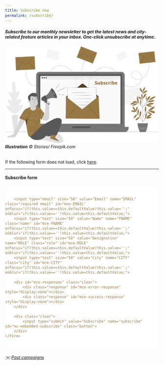 ```yaml
---
title: Subscribe now
permalink: /subscribe/
---
```


##### Subscribe to our monthly newsletter to get the latest news and city-related feature articles in your inbox. One-click unsubscribe at anytime.

###### ![Subscribe](/images/subscribe.jpg/)**Illustration** © Stories/ Freepik.com 

If the following form does not load, click [here](https://mailchi.mp/ura/lkywcp-newsletter/). 

---

#### **Subscribe form**

<!-- Begin MailChimp Signup Form -->
<link href="//cdn-images.mailchimp.com/embedcode/classic-10_7.css" rel="stylesheet" type="text/css">
<style type="text/css">
#mailchimp {
	background: #ffffff;
	color: #967942;
	padding: 20px 50px 20px 0px;
}
	#mailchimp input {
		 border: medium none;
    color: #000;
    font-family: 'Open Sans', sans-serif;
    font-size: 18px;
    font-style: nil;
    margin-bottom: 20px;
    padding: 10px 10px;
    width: 300px;
		border-radius: 5px;
		-moz-border-radius: 5px;
		-webkit-border-radius: 5px;
	}
		#mailchimp input.email { background: #f0e8d9 }
		#mailchimp input.name { background: #f0e8d9 }
		#mailchimp input.role { background: #f0e8d9 }
		#mailchimp input.city { background: #f0e8d9 }
		#mailchimp input[type="submit"] {
			background: #967942;
			color: #fff;
			cursor: pointer;
			font-size: 18px;
			width: 40%;
			padding: 10px 10px;

		}
			#mailchimp input[type="submit"]:hover { background: #000; }
</style>
			
<div id="mailchimp">
	<form action="https://leekuanyewworldcityprize.us20.list-manage.com/subscribe/post?u=9ba93559f08e773e70d4115c4&amp;id=412167998e" method="post" id="mc-embedded-subscribe-form" name="mc-embedded-subscribe-form" class="validate" target="_blank">

		<input type="email" size="50" value="Email" name="EMAIL" class="required email" id="mce-EMAIL" onfocus="if(this.value==this.defaultValue)this.value='';" onblur="if(this.value=='')this.value=this.defaultValue;">
		<input type="text" size="50" value="Name" name="FNAME" class="name" id="mce-FNAME" onfocus="if(this.value==this.defaultValue)this.value='';" onblur="if(this.value=='')this.value=this.defaultValue;">
		<input type="text" size="50" value="Designation" name="ROLE" class="role" id="mce-ROLE" onfocus="if(this.value==this.defaultValue)this.value='';" onblur="if(this.value=='')this.value=this.defaultValue;">
		<input type="text" size="50" value="City" name="CITY" class="city" id="mce-CITY" onfocus="if(this.value==this.defaultValue)this.value='';" onblur="if(this.value=='')this.value=this.defaultValue;">

		<div id="mce-responses" class="clear">
			<div class="response" id="mce-error-response" style="display:none"></div>
			<div class="response" id="mce-success-response" style="display:none"></div>
		</div>

		<div class="clear">
			<input type="submit" value="Subscribe" name="subscribe" id="mc-embedded-subscribe" class="button">
		</div>
	</form>
</div>
<!--End mc_embed_signup-->

###### ✉️ [Past campaigns](https://us20.campaign-archive.com/home/?u=9ba93559f08e773e70d4115c4&id=412167998e)
